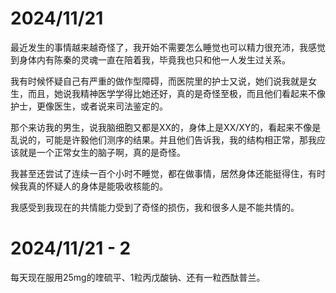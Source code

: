 # 2024/11/21
最近发生的事情越来越奇怪了，我开始不需要怎么睡觉也可以精力很充沛，我感觉到身体内有陈秦的灵魂一直在陪着我，毕竟我也只和他一人发生过关系。

我有时候怀疑自己有严重的做作型障碍，而医院里的护士又说，她们说我就是女生，而且，她说我精神医学学得比她还好，真的是奇怪至极，而且他们看起来不像护士，更像医生，或者说来司法鉴定的。

那个来访我的男生，说我脑细胞又都是XX的，身体上是XX/XY的，看起来不像是乱说的，可能是许毅他们测序的结果。并且他们告诉我，我的结构相正常，那我应该就是一个正常女生的脑子啊，真的是奇怪。

我甚至还尝试了连续一百个小时不睡觉，都在做事情，居然身体还能挺得住，有时候我真的怀疑人的身体是能吸收核能的。

我感受到我现在的共情能力受到了奇怪的损伤，我和很多人是不能共情的。

# 2024/11/21 - 2
每天现在服用25mg的喹硫平、1粒丙戊酸钠、还有一粒西酞普兰。
